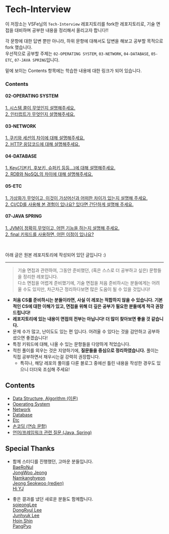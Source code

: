 # Tech-Interview

이 저장소는 VSFe님의 `Tech-Interview` 레포지토리를 fork한 레포지토리로,
기술 면접을 대비하며 공부한 내용을 정리해서 올리고자 합니다!!

각 문항에 대한 답변 뿐만 아니라, 하위 문항에 대해서도 답변을 해보고 공부할 목적으로 fork 했습니다.  
우선적으로 공부할 주제는 `02-OPERATING SYSTEM`, `03-NETWORK`, `04-DATABASE`, `05-ETC`, `07-JAVA SPRING`입니다.

밑에 보이는 Contents 항목에는 학습한 내용에 대한 링크가 되어 있습니다.

### Contents
#### 02-OPERATING SYSTEM
[1. 시스템 콜이 무엇인지 설명해주세요.]()  
[2. 인터럽트가 무엇인지 설명해주세요.]()

#### 03-NETWORK
[1. 쿠키와 세션의 차이에 대해 설명해주세요.]()  
[2. HTTP 응답코드에 대해 설명해주세요.]()

#### 04-DATABASE
[1. Key(기본키, 후보키, 슈퍼키 등등...)에 대해 설명해주세요.](/04-DATABASE/01-RDB_Keys.md)  
[2. RDB와 NoSQL의 차이에 대해 설명해주세요.](/04-DATABASE/02-RDB_vs_NoSQL.md)

#### 05-ETC
[1. 가상화가 무엇이고, 이것이 가상머신과 어떠한 차이가 있는지 설명해 주세요.]()  
[2. CI/CD를 사용해 본 경험이 있나요? 있다면 간단하게 설명해 주세요.]()  

#### 07-JAVA SPRING
[1. JVM이 정확히 무엇이고, 어떤 기능을 하는지 설명해 주세요.](/07-JAVA_SPRING/01_JVM.md)  
[2. final 키워드를 사용하면, 어떤 이점이 있나요?](/07-JAVA_SPRING/02_final_keyword.md)


<br>

아래 글은 원본 레포지토리에 작성되어 있던 글입니다 :)

---

> 기술 면접과 관련하여, 그동안 준비했던, (혹은 스스로 더 공부하고 싶은) 문항들을 정리한 레포입니다.  
> 다소 면접을 어렵게 준비했기에, 기술 면접을 처음 준비하시는 분들에게는 어려울 수도 있지만, 차근차근 정리하다보면 많은 도움이 될 수 있을 것입니다!

- **처음 CS를 준비하시는 분들이라면, 사실 이 레포는 적합하지 않을 수 있습니다. 기본적인 CS에 대한 이해가 있고, 면접을 위해 더 깊은 공부가 필요한 분들에게 적극 권장드립니다!**
- **레포지토리에 있는 내용이 면접의 전부는 아닙니다! 더 많이 찾아보면 좋을 것 같습니다.**
- 문제 수가 많고, 난이도도 있는 편 입니다. 어려울 수 있다는 것을 감안하고 공부하셨으면 좋겠습니다!
- 특정 키워드에 대해, 나올 수 있는 문항들을 다양하게 적었습니다.
- 적힌 풀이를 외우는 것은 지양하기에, **질문들을 중심으로 정리하였습니다.** 풀이는 직접 공부하면서 채우시는걸 강력히 권장합니다.
    - 특히나, 해당 레포의 풀이를 다룬 블로그 중에선 틀린 내용을 작성한 경우도 있으니 더더욱 조심해 주세요!

## Contents

- [Data Structure, Algorithm (이론)](https://github.com/VSFe/Tech-Interview/blob/main/01-DATA_STRUCTURE_ALGORITHM.md)
- [Operating System](https://github.com/VSFe/Tech-Interview/blob/main/02-OPERATING_SYSTEM.md)
- [Network](https://github.com/VSFe/Tech-Interview/blob/main/03-NETWORK.md)
- [Database](https://github.com/VSFe/Tech-Interview/blob/main/04-DATABASE.md)
- [Etc](https://github.com/VSFe/Tech-Interview/blob/main/05-ETC.md)
- [손코딩 (연습 문항)](https://github.com/VSFe/Tech-Interview/blob/main/06-ALGORITHM.md)
- [언어/프레임워크 관련 질문 (Java, Spring)](https://github.com/VSFe/Tech-Interview/blob/main/07-JAVA_SPRING.md)

## Special Thanks
- 함께 스터디를 진행했던, 고마운 분들입니다.  
[BaeRoNuI](https://github.com/BaeRoNuI)  
[JongWoo Jeong](https://github.com/knight7024)  
[Namkanghyeon](https://github.com/Namkanghyeon)  
[Jeong Seokwoo (redjen)](https://github.com/redjen8)  
[Hi YJ](https://github.com/0general)


+ 좋은 결과를 냈던 새로운 분들도 함께합니다.  
[sojeongLee](https://github.com/sojeongLee0125)  
[DongRyul Lee](https://github.com/Al7ech)  
[Junhyuk Lee](https://github.com/sinclairr08)  
[Hoin Shin](https://github.com/signalman)  
[PangPyo](https://github.com/Pangpyo)
